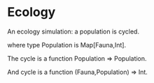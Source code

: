 # Ecology
An ecology simulation: a population is cycled. 

where type Population is Map[Fauna,Int].

The cycle is a function Population => Population.

And cycle is a function (Fauna,Population) => Int.
